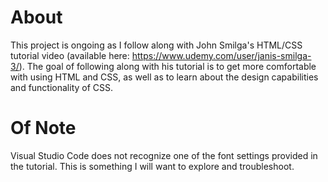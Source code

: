 # About

This project is ongoing as I follow along with John Smilga's HTML/CSS tutorial video (available here: https://www.udemy.com/user/janis-smilga-3/). The goal of following along with his tutorial is to get more comfortable with using HTML and CSS, as well as to learn about the design capabilities and functionality of CSS.


# Of Note
Visual Studio Code does not recognize one of the font settings provided in the tutorial. This is something I will want to explore and troubleshoot.
